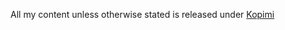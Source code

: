 All my content unless otherwise stated is released under [Kopimi](https://commons.wikimedia.org/wiki/Category:Kopimi)